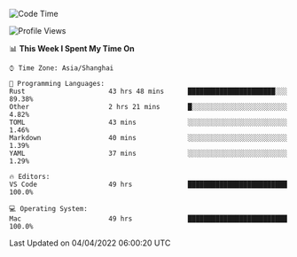 <!--START_SECTION:waka-->
![Code Time](http://img.shields.io/badge/Code%20Time-1%2C201%20hrs%2012%20mins-blue)

![Profile Views](http://img.shields.io/badge/Profile%20Views-13-blue)

📊 **This Week I Spent My Time On** 

```text
⌚︎ Time Zone: Asia/Shanghai

💬 Programming Languages: 
Rust                     43 hrs 48 mins      ██████████████████████░░░   89.38% 
Other                    2 hrs 21 mins       █░░░░░░░░░░░░░░░░░░░░░░░░   4.82% 
TOML                     43 mins             ░░░░░░░░░░░░░░░░░░░░░░░░░   1.46% 
Markdown                 40 mins             ░░░░░░░░░░░░░░░░░░░░░░░░░   1.39% 
YAML                     37 mins             ░░░░░░░░░░░░░░░░░░░░░░░░░   1.29%

🔥 Editors: 
VS Code                  49 hrs              █████████████████████████   100.0%

💻 Operating System: 
Mac                      49 hrs              █████████████████████████   100.0%

```


 Last Updated on 04/04/2022 06:00:20 UTC
<!--END_SECTION:waka-->
